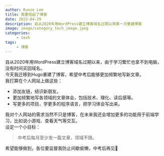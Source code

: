```yaml
---
author: Runze Lee
title: 我重拾起了博客
date: 2022-04-29
description: 自从2020年用WordPress建立博客域名过期以来第一次重建博客
image: image/category_tech_image.jpeg
categories: 
     - tech
tags:
     - 博客
---
```


自从2020年用WordPress建立博客域名过期以来，由于学习繁忙也拿不到电脑，没有时间买回域名。  
今天我迁移到Hugo重建了博客，希望中考后能够更加频繁地写新文章。  
我打算在个人网站上做这些：  
 - 添加友链，结识新朋友。
 - 更加频繁地写各领域的文章体会，包括技术、理化、读后感等。
 - 写更多的项目，学更多的程序语言，把学习体会写出来。
    
我对个人网站的需求当然不只是博客，在未来我还会增加更多的功能用于前端学习，比如说小游戏、查看天气等交互。  
设定一个小目标：  
> 中考后每月至少发一篇文章，领域不限。 
 
希望能够做到，各位要监督我防止间歇偷懒，中考后再见👋
